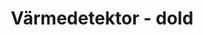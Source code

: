 ---
title: 'Värmedetektor - dold'
symbol_image: 'symbols/bl/10.svg'
weight: 10 
card: true
card_color: 'bg-symbol-red'
---